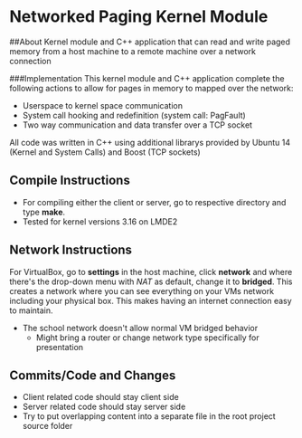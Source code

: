 # Networked Paging Kernel Module

##About
Kernel module and C++ application that can read and write paged memory from a host machine to a remote machine over a network connection

###Implementation
This kernel module and C++ application complete the following actions to allow for pages in memory to mapped over the network:
- Userspace to kernel space communication
- System call hooking and redefinition (system call: PagFault)
- Two way communication and data transfer over a TCP socket

All code was written in C++ using additional librarys provided by Ubuntu 14 (Kernel and System Calls) and Boost (TCP sockets)

## Compile Instructions
* For compiling either the client or server, go to respective directory and type **make**.
* Tested for kernel versions 3.16 on LMDE2

## Network Instructions
For VirtualBox, go to **settings** in the host machine, click **network** and where there's the drop-down menu with _NAT_ as default, change it to **bridged**. This creates a network where you can see everything on your VMs network including your physical box. This makes having an internet connection easy to maintain.
* The school network doesn't allow normal VM bridged behavior 
    * Might bring a router or change network type specifically for presentation

## Commits/Code and Changes
* Client related code should stay client side 
* Server related code should stay server side 
* Try to put overlapping content into a separate file in the root project source folder
